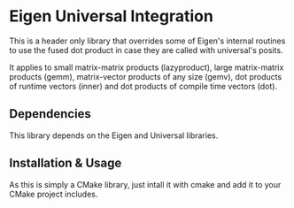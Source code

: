 # Eigen Universal Integration

This is a header only library that overrides some of Eigen's internal routines to use the fused dot product in case they are called with universal's posits.

It applies to small matrix-matrix products (lazyproduct), large matrix-matrix products (gemm), matrix-vector products of any size (gemv), dot products of runtime vectors (inner) and dot products of compile time vectors (dot).

## Dependencies

This library depends on the Eigen and Universal libraries.

## Installation & Usage

As this is simply a CMake library, just intall it with cmake and add it to your CMake project includes.